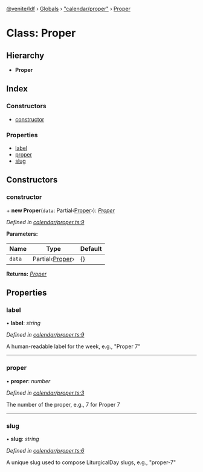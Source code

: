 [@venite/ldf](../README.md) › [Globals](../globals.md) › ["calendar/proper"](../modules/_calendar_proper_.md) › [Proper](_calendar_proper_.proper.md)

# Class: Proper

## Hierarchy

* **Proper**

## Index

### Constructors

* [constructor](_calendar_proper_.proper.md#constructor)

### Properties

* [label](_calendar_proper_.proper.md#label)
* [proper](_calendar_proper_.proper.md#proper)
* [slug](_calendar_proper_.proper.md#slug)

## Constructors

###  constructor

\+ **new Proper**(`data`: Partial‹[Proper](_calendar_proper_.proper.md)›): *[Proper](_calendar_proper_.proper.md)*

*Defined in [calendar/proper.ts:9](https://github.com/gbj/venite/blob/f982f6c/ldf/src/calendar/proper.ts#L9)*

**Parameters:**

Name | Type | Default |
------ | ------ | ------ |
`data` | Partial‹[Proper](_calendar_proper_.proper.md)› | {} |

**Returns:** *[Proper](_calendar_proper_.proper.md)*

## Properties

###  label

• **label**: *string*

*Defined in [calendar/proper.ts:9](https://github.com/gbj/venite/blob/f982f6c/ldf/src/calendar/proper.ts#L9)*

A human-readable label for the week, e.g., "Proper 7"

___

###  proper

• **proper**: *number*

*Defined in [calendar/proper.ts:3](https://github.com/gbj/venite/blob/f982f6c/ldf/src/calendar/proper.ts#L3)*

The number of the proper, e.g., 7 for Proper 7

___

###  slug

• **slug**: *string*

*Defined in [calendar/proper.ts:6](https://github.com/gbj/venite/blob/f982f6c/ldf/src/calendar/proper.ts#L6)*

A unique slug used to compose LiturgicalDay slugs, e.g., "proper-7"
